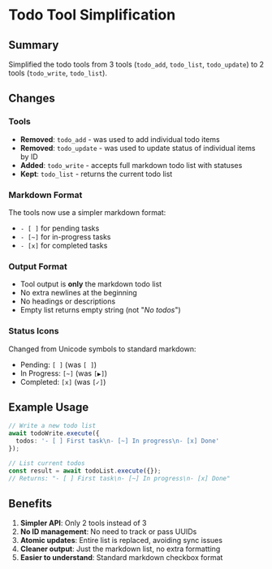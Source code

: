 # Todo Tool Simplification

## Summary

Simplified the todo tools from 3 tools (`todo_add`, `todo_list`, `todo_update`) to 2 tools (`todo_write`, `todo_list`).

## Changes

### Tools
- **Removed**: `todo_add` - was used to add individual todo items
- **Removed**: `todo_update` - was used to update status of individual items by ID
- **Added**: `todo_write` - accepts full markdown todo list with statuses
- **Kept**: `todo_list` - returns the current todo list

### Markdown Format
The tools now use a simpler markdown format:
- `- [ ]` for pending tasks
- `- [~]` for in-progress tasks  
- `- [x]` for completed tasks

### Output Format
- Tool output is **only** the markdown todo list
- No extra newlines at the beginning
- No headings or descriptions
- Empty list returns empty string (not "*No todos*")

### Status Icons
Changed from Unicode symbols to standard markdown:
- Pending: `[ ]` (was `[ ]`)
- In Progress: `[~]` (was `[▶]`)
- Completed: `[x]` (was `[✓]`)

## Example Usage

```typescript
// Write a new todo list
await todoWrite.execute({ 
  todos: '- [ ] First task\n- [~] In progress\n- [x] Done' 
});

// List current todos
const result = await todoList.execute({});
// Returns: "- [ ] First task\n- [~] In progress\n- [x] Done"
```

## Benefits

1. **Simpler API**: Only 2 tools instead of 3
2. **No ID management**: No need to track or pass UUIDs
3. **Atomic updates**: Entire list is replaced, avoiding sync issues
4. **Cleaner output**: Just the markdown list, no extra formatting
5. **Easier to understand**: Standard markdown checkbox format
